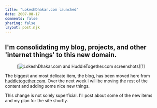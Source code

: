 ```yaml
---
title: "LokeshDhakar.com launched"
date: 2007-08-17
comments: false
sharing: false
layout: post.njk
---
```

<h2 class="subtitle">I'm consolidating my blog, projects, and other 'internet things' to this new domain.</h2>

<figure class="border small">
  [<img src="/media/posts/lokeshdhakar-dot-com-launched/huddletogether_screenshot.png" alt="LokeshDhakar.com and HuddleTogether.com screenshots" class="diagram-alt" />][1]
</figure>

The biggest and most delicate item, the blog, has been moved here from [huddletogether.com][1]. Over the next week I will be moving the rest of the content and adding some nice new things.

 [1]: http://huddletogether.com

This change is not solely superficial. I'll post about some of the new items and my plan for the site shortly.
